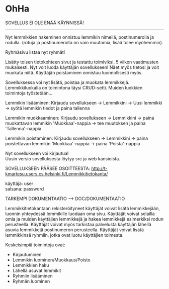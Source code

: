 # OhHa

SOVELLUS EI OLE ENÄÄ KÄYNNISSÄ!

--------------------------------

Nyt lemmikkien hakeminen onnistuu lemmikin nimellä, postinumerolla ja rodulla.
(rotuja ja postinumeroita on vain muutamia, lisää tulee myöhemmin).

Ryhmäsivu listaa nyt ryhmät!

Lisätty toisen tietokohteen sivut ja testattu toimiviksi. 5 viikon vaatimusten mukaisesti.
Nyt voit luoda käyttäjän sovellukseen! Näet myös tietosi ja voit muokata niitä. Käyttäjän poistaminen onnistuu luonnollisesti myös.

Sovelluksessa voi nyt lisätä, poistaa ja muokata lemmikkejä. Lemmikkiluokalla on toimintona täysi CRUD-setti.
Muiden luokkien toimintoja työstetään...

Lemmikin lisääminen: Kirjaudu sovellukseen -> Lemmikkini -> Uusi lemmikki -> syötä lemmikin tiedot ja paina tallenna

Lemmikin muokkaaminen: Kirjaudu sovellukseen -> Lemmikkini -> paina muokattavan lemmikin 'Muokkaa'-nappia -> tee muutoksen ja paina 'Tallenna'-nappia

Lemmikin poistaminen: Kirjaudu sovellukseen -> Lemmikkini -> paina poistettavan lemmikin 'Muokkaa'-nappia -> paina 'Poista'-nappia


Nyt sovellukseen voi kirjautua!                                                                                                
Uusin versio sovelluksesta löytyy src ja web kansioista. 

SOVELLUKSEEN PÄÄSEE OSOITTEESTA:
http://t-kmartesu.users.cs.helsinki.fi/Lemmikkitietokanta/

käyttäjä: user                                                                                                                 
salsana: password


TARKEMPI DOKUMENTAATIO --> DOC/DOKUMENTAATIO

Lemmikkitietokantaan rekisteröityneet käyttäjät voivat lisätä lemmikkejään, luonnin yhteydessä lemmikille luodaan oma sivu. Käyttäjät voivat selailla omia ja muiden käyttäjien lemmikkejä ja hakea lemmikkejä esimerkiksi rodun perusteella.
Käyttäjät voivat myös tarkistaa palvelusta käyttäjän lähellä asuvia lemmikkejä postinumeron perusteella. Käyttäjät voivat lisätä lemmikkinsä ryhmiin, jotka ovat luotu käyttäjien toimesta.

Keskeisimpiä toimintoja ovat:
- Kirjautuminen
- Lemmikin luominen/Muokkaus/Poisto
- Lemmikkien haku
- Lähellä asuvat lemmikit
- Ryhmiin lisääminen
- Ryhmän luominen
